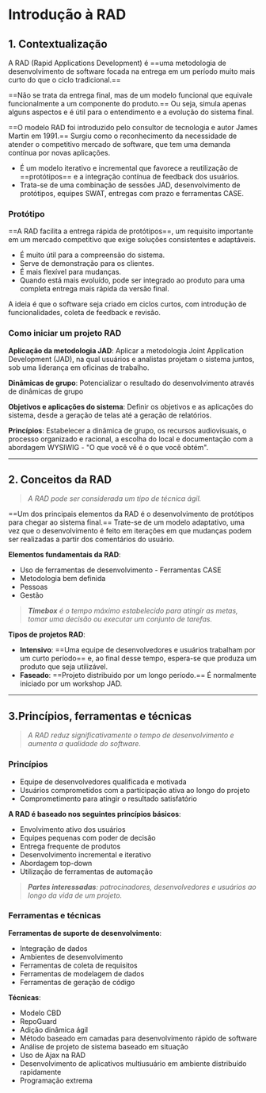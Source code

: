 # **Introdução à RAD**

## 1. Contextualização

A RAD (Rapid Applications Development) é ==uma metodologia de desenvolvimento de software focada na entrega em um período muito mais curto do que o ciclo tradicional.==

==Não se trata da entrega final, mas de um modelo funcional que equivale funcionalmente a um componente do produto.== Ou seja, simula apenas alguns aspectos e é útil para o entendimento e a evolução do sistema final.

==O modelo RAD foi introduzido pelo consultor de tecnologia e autor James Martin em 1991.== Surgiu como o reconhecimento da necessidade de atender o competitivo mercado de software, que tem uma demanda contínua por novas aplicações.

- É um modelo iterativo e incremental que favorece a reutilização de ==protótipos== e a integração contínua de feedback dos usuários.
- Trata-se de uma combinação de sessões JAD, desenvolvimento de protótipos, equipes SWAT, entregas com prazo e ferramentas CASE.

### Protótipo

==A RAD facilita a entrega rápida de protótipos==, um requisito importante em um mercado competitivo que exige soluções consistentes e adaptáveis.

- É muito útil para a compreensão do sistema.
- Serve de demonstração para os clientes.
- É mais flexível para mudanças.
- Quando está mais evoluído, pode ser integrado ao produto para uma completa entrega mais rápida da versão final.

A ideia é que o software seja criado em ciclos curtos, com introdução de funcionalidades, coleta de feedback e revisão.

### Como iniciar um projeto RAD

**Aplicação da metodologia JAD**: Aplicar a metodologia Joint Application Development (JAD), na qual usuários e analistas projetam o sistema juntos, sob uma liderança em oficinas de trabalho.

**Dinâmicas de grupo**: Potencializar o resultado do desenvolvimento através de dinâmicas de grupo

**Objetivos e aplicações do sistema**: Definir os objetivos e as aplicações do sistema, desde a geração de telas até a geração de relatórios.

**Princípios**: Estabelecer a dinâmica de grupo, os recursos audiovisuais, o processo organizado e racional, a escolha do local e documentação com a abordagem WYSIWIG - "O que você vê é o que você obtém".

---
## 2. Conceitos da RAD

>*A RAD pode ser considerada um tipo de técnica ágil.*

==Um dos principais elementos da RAD é o desenvolvimento de protótipos para chegar ao sistema final.== Trate-se de um modelo adaptativo, uma vez que o desenvolvimento é feito em iterações em que mudanças podem ser realizadas a partir dos comentários do usuário.

**Elementos fundamentais da RAD**:

- Uso de ferramentas de desenvolvimento - Ferramentas CASE
- Metodologia bem definida
- Pessoas
- Gestão

>***Timebox** é o tempo máximo estabelecido para atingir as metas, tomar uma decisão ou executar um conjunto de tarefas.*

**Tipos de projetos RAD**:

- **Intensivo**: ==Uma equipe de desenvolvedores e usuários trabalham por um curto período== e, ao final desse tempo, espera-se que produza um produto que seja utilizável.
- **Faseado**: ==Projeto distribuido por um longo período.== É normalmente iniciado por um workshop JAD.

---
## 3.Princípios, ferramentas e técnicas

>*A RAD reduz significativamente o tempo de desenvolvimento e aumenta a qualidade do software.*

### Princípios

- Equipe de desenvolvedores qualificada e motivada
- Usuários comprometidos com a participação ativa ao longo do projeto
- Comprometimento para atingir o resultado satisfatório

**A RAD é baseado nos seguintes princípios básicos**:

- Envolvimento ativo dos usuários
- Equipes pequenas com poder de decisão
- Entrega frequente de produtos
- Desenvolvimento incremental e iterativo
- Abordagem top-down
- Utilização de ferramentas de automação

>***Partes interessadas**: patrocinadores, desenvolvedores e usuários ao longo da vida de um projeto.*

### Ferramentas e técnicas

**Ferramentas de suporte de desenvolvimento**:

- Integração de dados
- Ambientes de desenvolvimento
- Ferramentas de coleta de requisitos
- Ferramentas de modelagem de dados
- Ferramentas de geração de código

**Técnicas**:

- Modelo CBD
- RepoGuard
- Adição dinâmica ágil
- Método baseado em camadas para desenvolvimento rápido de software
- Análise de projeto de sistema baseado em situação
- Uso de Ajax na RAD
- Desenvolvimento de aplicativos multiusuário em ambiente distribuído rapidamente
- Programação extrema